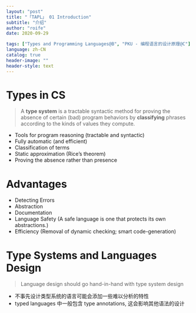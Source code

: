 ```yaml
---
layout: "post"
title: "「TAPL」 01 Introduction"
subtitle: "介绍"
author: "roife"
date: 2020-09-29

tags: ["Types and Programming Languages@B", "PKU - 编程语言的设计原理@C"]
language: zh-CN
catalog: true
header-image: ""
header-style: text
---
```


# Types in CS

> A **type system** is a tractable syntactic method for proving the absence of certain (bad) program behaviors by **classifying** phrases according to the kinds of values they compute.

- Tools for program reasoning (tractable and syntactic)
- Fully automatic (and efficient)
- Classification of terms
- Static approximation (Rice’s theorem)
- Proving the absence rather than presence

# Advantages

- Detecting Errors
- Abstraction
- Documentation
- Language Safety (A safe language is one that protects its own abstractions.)
- Efficiency (Removal of dynamic checking; smart code-generation)

# Type Systems and Languages Design

> Language design should go hand-in-hand with type system design

- 不事先设计类型系统的语言可能会添加一些难以分析的特性
- typed languages 中一般包含 type annotations, 这会影响其他语法的设计
